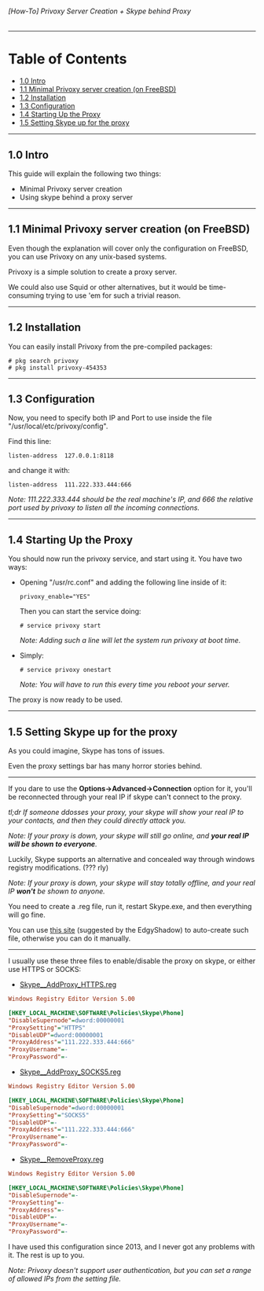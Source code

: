 ###### [How-To] Privoxy Server Creation + Skype behind Proxy

---
# Table of Contents

* [1.0 Intro](#10-intro)
* [1.1 Minimal Privoxy server creation (on FreeBSD)](#11-minimal-privoxy-server-creation-on-freebsd)
* [1.2 Installation](#12-installation)
* [1.3 Configuration](#13-configuration)
* [1.4 Starting Up the Proxy](#14-starting-up-the-proxy)
* [1.5 Setting Skype up for the proxy](#15-setting-skype-up-for-the-proxy)

---
## 1.0 Intro

This guide will explain the following two things:

* Minimal Privoxy server creation
* Using skype behind a proxy server

---
## 1.1 Minimal Privoxy server creation (on FreeBSD)

Even though the explanation will cover only the configuration on FreeBSD, you can use Privoxy on any unix-based systems.

Privoxy is a simple solution to create a proxy server.

We could also use Squid or other alternatives, but it would be time-consuming trying to use 'em for such a trivial reason.

---
## 1.2 Installation

You can easily install Privoxy from the pre-compiled packages:

```shell
# pkg search privoxy
# pkg install privoxy-454353
```

---
## 1.3 Configuration

Now, you need to specify both IP and Port to use inside the file "/usr/local/etc/privoxy/config".

Find this line:

`listen-address  127.0.0.1:8118`

and change it with:

`listen-address  111.222.333.444:666`

_Note: 111.222.333.444 should be the real machine's IP, and 666 the relative port used by privoxy to listen all the incoming connections._

---
## 1.4 Starting Up the Proxy

You should now run the privoxy service, and start using it.
You have two ways:

* Opening "/usr/rc.conf" and adding the following line inside of it:

  ```shell
  privoxy_enable="YES"
  ```

  Then you can start the service doing:

  ```shell
  # service privoxy start
  ```

  _Note: Adding such a line will let the system run privoxy at boot time._

* Simply:

  ```shell
  # service privoxy onestart
  ```

  _Note: You will have to run this every time you reboot your server._

The proxy is now ready to be used.

---
## 1.5 Setting Skype up for the proxy

As you could imagine, Skype has tons of issues.

Even the proxy settings bar has many horror stories behind.

---
If you dare to use the **Options->Advanced->Connection** option for it, you'll be reconnected through your real IP if skype can't connect to the proxy.

_tl;dr If someone ddosses your proxy, your skype will show your real IP to your contacts, and then they could directly attack you._

_Note: If your proxy is down, your skype will still go online, and **your real IP will be shown to everyone**._

Luckily, Skype supports an alternative and concealed way through windows registry modifications. (??? rly)

_Note: If your proxy is down, your skype will stay totally offline, and your real IP **won't** be shown to anyone._

You need to create a .reg file, run it, restart Skype.exe, and then everything will go fine.

You can use [this site](https://dl.dropboxusercontent.com/u/33446/twitch/skype.html) (suggested by the EdgyShadow) to auto-create such file, otherwise you can do it manually.

---
I usually use these three files to enable/disable the proxy on skype, or either use HTTPS or SOCKS:

* [Skype__AddProxy_HTTPS.reg](./Skype__AddProxy_HTTPS.reg)
```ini
Windows Registry Editor Version 5.00

[HKEY_LOCAL_MACHINE\SOFTWARE\Policies\Skype\Phone]
"DisableSupernode"=dword:00000001
"ProxySetting"="HTTPS"
"DisableUDP"=dword:00000001
"ProxyAddress"="111.222.333.444:666"
"ProxyUsername"=-
"ProxyPassword"=-
```

* [Skype__AddProxy_SOCKS5.reg](./Skype__AddProxy_SOCKS5.reg)
```ini
Windows Registry Editor Version 5.00

[HKEY_LOCAL_MACHINE\SOFTWARE\Policies\Skype\Phone]
"DisableSupernode"=dword:00000001
"ProxySetting"="SOCKS5"
"DisableUDP"=-
"ProxyAddress"="111.222.333.444:666"
"ProxyUsername"=-
"ProxyPassword"=-
```

* [Skype__RemoveProxy.reg](./Skype__RemoveProxy.reg)
```ini
Windows Registry Editor Version 5.00

[HKEY_LOCAL_MACHINE\SOFTWARE\Policies\Skype\Phone]
"DisableSupernode"=-
"ProxySetting"=-
"ProxyAddress"=-
"DisableUDP"=-
"ProxyUsername"=-
"ProxyPassword"=-
```

I have used this configuration since 2013, and I never got any problems with it. The rest is up to you.

_Note: Privoxy doesn't support user authentication, but you can set a range of allowed IPs from the setting file._
